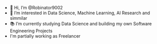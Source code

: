 - 👋 Hi, I’m @Robinator9002
- 👀 I’m interested in Data Science, Machine Learning, AI Research and simmilar
- 📚 I’m currently studying Data Science and building my own Software Engineering Projects
- I'm partially working as Freelancer
